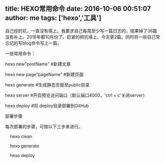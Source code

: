 title: HEXO常用命令
date: 2016-10-06 00:51:07
author: me
tags: ['hexo','工具']
---


自己挖的坑，一直没有填上。我要求自己每周至少写一篇日志的，结果掉了36篇没有补上。2016年都10月份了，赶紧的把坑填上。今天更2篇。同时将一些自己常忘记的写blog命令写上一篇。


一些常用命令：

hexo new"postName" #新建文章

hexo new page"pageName" #新建页面

hexo generate #生成静态页面至public目录

hexo server #开启预览访问端口（默认端口4000，'ctrl + c'关闭server）

hexo deploy #将.deploy目录部署到GitHub


部署步骤

每次部署的步骤，可按以下三步来进行。

    hexo clean

    hexo generate

    hexo deploy

